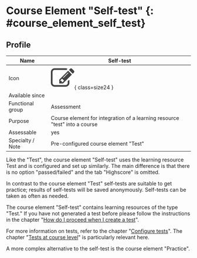 # Course Element "Self-test" {: #course_element_self_test}


## Profile

Name | Self-test
---------|----------
Icon | ![Test Icon](assets/test.png){ class=size24 }
Available since | 
Functional group | Assessment
Purpose | Course element for integration of a learning resource "test" into a course
Assessable | yes
Specialty / Note | Pre-configured course element "Test"

Like the "Test", the course element "Self-test" uses the learning resource Test and is configured and set up similarly. The main difference is that there is no option "passed/failed" and the tab "Highscore" is omitted.

In contrast to the course element "Test" self-tests are suitable to get practice; results of self-tests will be saved anonymously. Self-tests can be taken as often as needed.

The course element "Self-test" contains learning resources of the type "Test." If you have not generated a test before please follow the instructions in the chapter "[How do I proceed when I create a test](../../manual_how-to/test_creation_procedure/test_creation_procedure.md)".

For more information on tests, refer to the chapter "[Configure tests](../learningresources/Configure_tests.md)". The chapter "[Tests at course level](../learningresources/Tests_at_course_level.md)" is particularly relevant here.

A more complex alternative to the self-test is the course element "Practice".